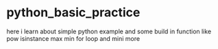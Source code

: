# python_basic_practice
here i learn about simple python example and some build in function like pow isinstance max min for loop and mini more 
